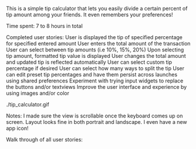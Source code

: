 This is a simple tip calculator that lets you easily divide a certain percent of tip amount among your friends. It even remembers your preferences!

Time spent: 7 to 8 hours in total

Completed user stories:
User is displayed the tip of specified percentage for specified entered amount
User enters the total amount of the transaction
User can select between tip amounts (i.e 10%, 15%, 20%)
Upon selecting tip amount, formatted tip value is displayed
User changes the total amount and updated tip is reflected automatically
User can select custom tip percentage if desired
User can select how many ways to split the tip
User can edit preset tip percentages and have them persist across launches using shared preferences
Experiment with trying input widgets to replace the buttons and/or textviews
Improve the user interface and experience by using images and/or color

./tip_calculator.gif

Notes:
I made sure the view is scrollable once the keyboard comes up on screen. Layout looks fine in both portrait and landscape. I even have a new app icon!

Walk through of all user stories:

